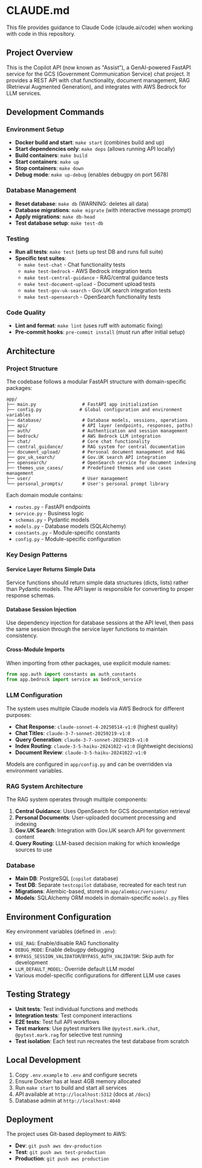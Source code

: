 # CLAUDE.md

This file provides guidance to Claude Code (claude.ai/code) when working with code in this repository.

## Project Overview

This is the Copilot API (now known as "Assist"), a GenAI-powered FastAPI service for the GCS (Government Communication Service) chat project. It provides a REST API with chat functionality, document management, RAG (Retrieval Augmented Generation), and integrates with AWS Bedrock for LLM services.

## Development Commands

### Environment Setup
- **Docker build and start**: `make start` (combines build and up)
- **Start dependencies only**: `make deps` (allows running API locally)
- **Build containers**: `make build`
- **Start containers**: `make up`
- **Stop containers**: `make down`
- **Debug mode**: `make up-debug` (enables debugpy on port 5678)

### Database Management
- **Reset database**: `make db` (WARNING: deletes all data)
- **Database migrations**: `make migrate` (with interactive message prompt)
- **Apply migrations**: `make db-head`
- **Test database setup**: `make test-db`

### Testing
- **Run all tests**: `make test` (sets up test DB and runs full suite)
- **Specific test suites**:
  - `make test-chat` - Chat functionality tests
  - `make test-bedrock` - AWS Bedrock integration tests
  - `make test-central-guidance` - RAG/central guidance tests
  - `make test-document-upload` - Document upload tests
  - `make test-gov-uk-search` - Gov.UK search integration tests
  - `make test-opensearch` - OpenSearch functionality tests

### Code Quality
- **Lint and format**: `make lint` (uses ruff with automatic fixing)
- **Pre-commit hooks**: `pre-commit install` (must run after initial setup)

## Architecture

### Project Structure
The codebase follows a modular FastAPI structure with domain-specific packages:

```
app/
├── main.py                 # FastAPI app initialization
├── config.py              # Global configuration and environment variables
├── database/               # Database models, sessions, operations
├── api/                    # API layer (endpoints, responses, paths)
├── auth/                   # Authentication and session management
├── bedrock/                # AWS Bedrock LLM integration
├── chat/                   # Core chat functionality
├── central_guidance/       # RAG system for central documentation
├── document_upload/        # Personal document management and RAG
├── gov_uk_search/          # Gov.UK search API integration
├── opensearch/             # OpenSearch service for document indexing
├── themes_use_cases/       # Predefined themes and use cases management
├── user/                   # User management
└── personal_prompts/       # User's personal prompt library
```

Each domain module contains:
- `routes.py` - FastAPI endpoints
- `service.py` - Business logic
- `schemas.py` - Pydantic models
- `models.py` - Database models (SQLAlchemy)
- `constants.py` - Module-specific constants
- `config.py` - Module-specific configuration

### Key Design Patterns

#### Service Layer Returns Simple Data
Service functions should return simple data structures (dicts, lists) rather than Pydantic models. The API layer is responsible for converting to proper response schemas.

#### Database Session Injection
Use dependency injection for database sessions at the API level, then pass the same session through the service layer functions to maintain consistency.

#### Cross-Module Imports
When importing from other packages, use explicit module names:
```python
from app.auth import constants as auth_constants
from app.bedrock import service as bedrock_service
```

### LLM Configuration
The system uses multiple Claude models via AWS Bedrock for different purposes:
- **Chat Response**: `claude-sonnet-4-20250514-v1:0` (highest quality)
- **Chat Titles**: `claude-3-7-sonnet-20250219-v1:0`
- **Query Generation**: `claude-3-7-sonnet-20250219-v1:0`
- **Index Routing**: `claude-3-5-haiku-20241022-v1:0` (lightweight decisions)
- **Document Review**: `claude-3-5-haiku-20241022-v1:0`

Models are configured in `app/config.py` and can be overridden via environment variables.

### RAG System Architecture
The RAG system operates through multiple components:
1. **Central Guidance**: Uses OpenSearch for GCS documentation retrieval
2. **Personal Documents**: User-uploaded document processing and indexing
3. **Gov.UK Search**: Integration with Gov.UK search API for government content
4. **Query Routing**: LLM-based decision making for which knowledge sources to use

### Database
- **Main DB**: PostgreSQL (`copilot` database)
- **Test DB**: Separate `testcopilot` database, recreated for each test run
- **Migrations**: Alembic-based, stored in `app/alembic/versions/`
- **Models**: SQLAlchemy ORM models in domain-specific `models.py` files

## Environment Configuration

Key environment variables (defined in `.env`):
- `USE_RAG`: Enable/disable RAG functionality
- `DEBUG_MODE`: Enable debugpy debugging
- `BYPASS_SESSION_VALIDATOR`/`BYPASS_AUTH_VALIDATOR`: Skip auth for development
- `LLM_DEFAULT_MODEL`: Override default LLM model
- Various model-specific configurations for different LLM use cases

## Testing Strategy

- **Unit tests**: Test individual functions and methods
- **Integration tests**: Test component interactions
- **E2E tests**: Test full API workflows
- **Test markers**: Use pytest markers like `@pytest.mark.chat`, `@pytest.mark.rag` for selective test running
- **Test isolation**: Each test run recreates the test database from scratch

## Local Development

1. Copy `.env.example` to `.env` and configure secrets
2. Ensure Docker has at least 4GB memory allocated
3. Run `make start` to build and start all services
4. API available at `http://localhost:5312` (docs at `/docs`)
5. Database admin at `http://localhost:4040`

## Deployment

The project uses Git-based deployment to AWS:
- **Dev**: `git push aws dev-production`
- **Test**: `git push aws test-production`
- **Production**: `git push aws production`
